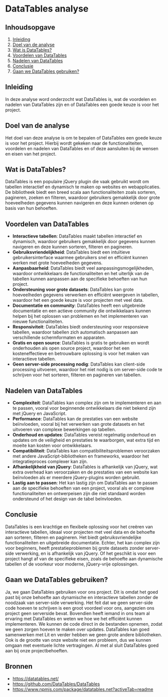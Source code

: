 # DataTables analyse

## Inhoudsopgave
1. [Inleiding](#Inleiding)
2. [Doel van de analyse](#Doel-van-de-analyse)
3. [Wat is DataTables?](#Wat-is-DataTables)
4. [Voordelen van DataTables](#Voordelen-van-DataTables)
5. [Nadelen van DataTables](#Nadelen-van-DataTables)
6. [Conclusie](#Conclusie)
7. [Gaan we DataTables gebruiken?](#Gaan-we-DataTables-gebruiken)

## Inleiding
In deze analyse word onderzocht wat DataTables is, wat de voordelen en nadelen van DataTables zijn en of DataTables een
goede keuze is voor het project.

## Doel van de analyse
Het doel van deze analyse is om te bepalen of DataTables een goede keuze is voor het project. Hierbij wordt gekeken naar
de functionaliteiten, voordelen en nadelen van DataTables en of deze aansluiten bij de wensen en eisen van het project.

## Wat is DataTables?
DataTables is een populaire jQuery plugin die vaak gebruikt wordt om tabellen interactief en dynamisch te maken op websites
en webapplicaties. De bibliotheek biedt een breed scala aan functionaliteiten zoals sorteren, pagineren, zoeken en filteren,
waardoor gebruikers gemakkelijk door grote hoeveelheden gegevens kunnen navigeren en deze kunnen ordenen op basis van hun behoeften.

## Voordelen van DataTables
- **Interactieve tabellen**: DataTables maakt tabellen interactief en dynamisch, waardoor gebruikers gemakkelijk door gegevens kunnen navigeren en deze kunnen sorteren, filteren en pagineren.
- **Gebruiksvriendelijkheid**: DataTables biedt een intuïtieve gebruikersinterface waarmee gebruikers snel en efficiënt kunnen werken met grote hoeveelheden gegevens.
- **Aanpasbaarheid**: DataTables biedt veel aanpassingsmogelijkheden, waardoor ontwikkelaars de functionaliteiten en het uiterlijk van de tabellen kunnen aanpassen aan de specifieke behoeften van hun project.
- **Ondersteuning voor grote datasets**: DataTables kan grote hoeveelheden gegevens verwerken en efficiënt weergeven in tabellen, waardoor het een goede keuze is voor projecten met veel data.
- **Documentatie en community**: DataTables heeft een uitgebreide documentatie en een actieve community die ontwikkelaars kunnen helpen bij het oplossen van problemen en het implementeren van nieuwe functionaliteiten.
- **Responsiviteit**: DataTables biedt ondersteuning voor responsieve tabellen, waardoor tabellen zich automatisch aanpassen aan verschillende schermformaten en apparaten.
- **Gratis en open source**: DataTables is gratis te gebruiken en wordt onderhouden als open source project, waardoor het een kosteneffectieve en betrouwbare oplossing is voor het maken van interactieve tabellen.
- **Geen server-side processing nodig**: DataTables kan client-side processing uitvoeren, waardoor het niet nodig is om server-side code te schrijven voor het sorteren, filteren en pagineren van tabellen.

## Nadelen van DataTables
- **Complexiteit**: DataTables kan complex zijn om te implementeren en aan te passen, vooral voor beginnende ontwikkelaars die niet bekend zijn met jQuery en JavaScript.
- **Performance**: DataTables kan de prestaties van een website beïnvloeden, vooral bij het verwerken van grote datasets en het uitvoeren van complexe bewerkingen op tabellen.
- **Onderhoud en updates**: DataTables vereist regelmatig onderhoud en updates om de veiligheid en prestaties te waarborgen, wat extra tijd en moeite kan kosten voor ontwikkelaars.
- **Compatibiliteit**: DataTables kan compatibiliteitsproblemen veroorzaken met andere JavaScript-bibliotheken en frameworks, waardoor het integratieproces complexer kan zijn.
- **Afhankelijkheid van jQuery**: DataTables is afhankelijk van jQuery, wat extra overhead kan veroorzaken en de prestaties van een website kan beïnvloeden als er meerdere jQuery-plugins worden gebruikt.
- **Lastig aan te passen**: Het kan lastig zijn om DataTables aan te passen aan de specifieke behoeften van een project, vooral als er complexe functionaliteiten en ontwerpeisen zijn die niet standaard worden ondersteund of het design van de tabel beïnvloeden.

## Conclusie
DataTables is een krachtige en flexibele oplossing voor het creëren van interactieve tabellen, ideaal voor projecten met veel data en de behoefte aan sorteren, filteren en pagineren. Het biedt gebruiksvriendelijke functionaliteiten en uitgebreide documentatie. Echter, het kan complex zijn voor beginners, heeft prestatieproblemen bij grote datasets zonder server-side verwerking, en is afhankelijk van jQuery. Of het geschikt is voor een project hangt af van de specifieke eisen, zoals de behoefte aan dynamische tabellen of de voorkeur voor moderne, jQuery-vrije oplossingen.

## Gaan we DataTables gebruiken?

Ja, we gaan DataTables gebruiken voor ons project. Dit is omdat het goed past bij onze behoefte aan dynamische en interactieve tabellen zonder de noodzaak van server-side verwerking. Het feit dat we geen server-side code hoeven te schrijven is een groot voordeel voor ons, aangezien ons project geen serverside bevat. Bovendien heeft iemand in ons team al ervaring met DataTables en weten we hoe we het efficiënt kunnen implementeren. We kunnen de code direct in de bestanden opnemen, zodat we geen zorgen hoeven te maken over updates. DataTables kan goed samenwerken met Lit en verder hebben we geen grote andere bibliotheken. Ook is de grootte van onze website niet een probleem, dus we kunnen omgaan met eventuele lichte vertragingen. Al met al sluit DataTables goed aan bij onze projectbehoeften.

## Bronnen
- https://datatables.net/
- https://github.com/DataTables/DataTables
- https://www.npmjs.com/package/datatables.net?activeTab=readme
